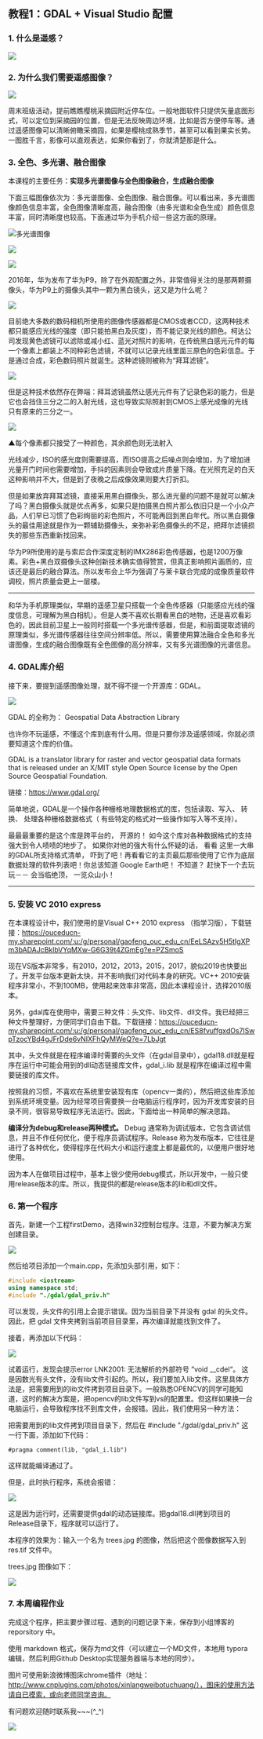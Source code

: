 ## 教程1：GDAL + Visual Studio 配置

### 1. 什么是遥感？

![](http://ww1.sinaimg.cn/large/6deb72a3ly1fvpl64k86xj20ig0jr4ee.jpg)



### 2. 为什么我们需要遥感图像？

![](http://ww1.sinaimg.cn/large/6deb72a3ly1fvpl79l9f6j210m0gb7wh.jpg)

周末班级活动，提前瞧瞧樱桃采摘园附近停车位。一般地图软件只提供矢量底图形式，可以定位到采摘园的位置，但是无法反映周边环境，比如是否方便停车等。通过遥感图像可以清晰俯瞰采摘园，如果是樱桃成熟季节，甚至可以看到果实长势。一图胜千言，影像可以直观表达，如果你看到了，你就清楚那是什么。

### 3. 全色、多光谱、融合图像

本课程的主要任务：**实现多光谱图像与全色图像融合，生成融合图像**

下面三幅图像依次为：多光谱图像、全色图像、融合图像。可以看出来，多光谱图像颜色信息丰富，全色图像清晰度高，融合图像（由多光谱和全色生成）颜色信息丰富，同时清晰度也较高。下面通过华为手机介绍一些这方面的原理。

![多光谱图像](http://ww1.sinaimg.cn/large/6deb72a3ly1fvple5jro2j20b309l440.jpg)

![](http://ww1.sinaimg.cn/large/6deb72a3ly1fvplhfmekwj20b309kgpd.jpg)

![](http://ww1.sinaimg.cn/large/6deb72a3ly1fvplht8v3cj20b309lqb4.jpg)

2016年，华为发布了华为P9，除了在外观配置之外，非常值得关注的是那两颗摄像头，华为P9上的摄像头其中一颗为黑白镜头，这又是为什么呢？ 

![](http://ww1.sinaimg.cn/large/6deb72a3ly1fvpllncftkj20d009htfe.jpg)

目前绝大多数的数码相机所使用的图像传感器都是CMOS或者CCD，这两种技术都只能感应光线的强度（即只能拍黑白及灰度），而不能记录光线的颜色。柯达公司发现黄色滤镜可以滤除或减小红、蓝光对照片的影响，在传统黑白感光元件的每一个像素上都装上不同种彩色滤镜，不就可以记录光线里面三原色的色彩信息。于是通过合成，彩色数码照片就诞生。这种滤镜则被称为“拜耳滤镜”。 

![](http://ww1.sinaimg.cn/large/6deb72a3ly1fvplndrvkaj20dw091aax.jpg)



但是这种技术依然存在弊端：拜耳滤镜虽然让感光元件有了记录色彩的能力，但是它也会挡住三分之二的入射光线，这也导致实际照射到CMOS上感光成像的光线只有原来的三分之一。 

![](C:\Users\Administrator\Desktop\gdal.jpg)

▲每个像素都只接受了一种颜色，其余颜色则无法射入 

光线减少，ISO的感光度则需要提高，而ISO提高之后噪点则会增加，为了增加进光量开门时间也需要增加，手抖的因素则会导致成片质量下降。在光照充足的白天这种影响并不大，但是到了夜晚之后成像效果则要大打折扣。 

但是如果放弃拜耳滤镜，直接采用黑白摄像头，那么进光量的问题不是就可以解决了吗？黑白摄像头就是优点再多，如果只是拍摄黑白照片那么依旧只是一个小众产品，人们早已习惯了色彩绚丽的彩色照片，不可能再回到黑白年代。所以黑白摄像头的最佳用途就是作为一颗辅助摄像头，来弥补彩色摄像头的不足，把拜尔滤镜损失的那些东西重新找回来。 

华为P9所使用的是与索尼合作深度定制的IMX286彩色传感器，也是1200万像素。彩色+黑白双摄像头这种创新技术确实值得赞赏，但真正影响照片画质的，应该还是最后的融合算法。所以发布会上华为强调了与莱卡联合完成的成像质量软件调校，照片质量会更上一层楼。

------

和华为手机原理类似，早期的遥感卫星只搭载一个全色传感器（只能感应光线的强度信息，可理解为黑白相机）。但是人类不喜欢长期看黑白的地物，还是喜欢看彩色的，因此目前卫星上一般同时搭载一个多光谱传感器，但是，和前面提取滤镜的原理类似，多光谱传感器往往空间分辨率低。所以，需要使用算法融合全色和多光谱图像，生成的融合图像既有全色图像的高分辨率，又有多光谱图像的光谱信息。

### 4. GDAL库介绍

接下来，要提到遥感图像处理，就不得不提一个开源库：GDAL。



![](http://ww1.sinaimg.cn/large/6deb72a3ly1fvpl0bzqldj205w06bgls.jpg)

GDAL 的全称为： Geospatial Data Abstraction Library

也许你不玩遥感，不懂这个库到底有什么用。但是只要你涉及遥感领域，你就必须要知道这个库的价值。

GDAL is a translator library for raster and vector geospatial data formats that is released under an X/MIT style Open Source license by the Open Source Geospatial Foundation. 

链接：https://www.gdal.org/

简单地说，GDAL是一个操作各种栅格地理数据格式的库，包括读取、写入、 转换、 处理各种栅格数据格式（ 有些特定的格式对一些操作如写入等不支持）。

最最最重要的是这个库是跨平台的， 开源的！ 如今这个库对各种数据格式的支持强大到令人啧啧的地步了。 如果你对他的强大有什么怀疑的话， 看看 这里一大串的GDAL所支持格式清单， 吓到了吧！再看看它的主页最后那些使用了它作为底层数据处理的软件列表吧！你总该知道 Google Earth吧！ 不知道？ 赶快下一个去玩玩－－ 会当临绝顶， 一览众山小！

------

### 5. 安装 VC 2010 express

在本课程设计中，我们使用的是Visual C++ 2010 express （指学习版），下载链接：https://ouceducn-my.sharepoint.com/:u:/g/personal/gaofeng_ouc_edu_cn/EeLSAzv5H5tIgXPm3bADAJcBklbVYqMXw-G6G39t4ZGmEg?e=PZSmoS

现在VS版本非常多，有2010，2012，2013，2015，2017，貌似2019也快要出了。开发平台版本更新太快，并不影响我们对代码本身的研究。VC++ 2010安装程序非常小，不到100MB，使用起来效率非常高，因此本课程设计，选择2010版本。

另外，gdal库在使用中，需要三种文件：头文件、lib文件、dll文件。我已经把三种文件整理好，方便同学们自由下载。下载链接：https://ouceducn-my.sharepoint.com/:u:/g/personal/gaofeng_ouc_edu_cn/ES8fvuffgxdOs7lSwpTzocYBd4gJFrDde6vNIXFhQyMWeQ?e=7LbJgt

其中，头文件就是在程序编译时需要的头文件（在gdal目录中），gdal18.dll就是程序在运行中可能会用到的dll动态链接库文件，gdal_i.lib 就是程序在编译过程中需要链接的库文件。 

按照我的习惯，不喜欢在系统里安装现有库（opencv一类的），然后把这些库添加到系统环境变量。因为经常项目需要换一台电脑运行程序时，因为开发库安装的目录不同，很容易导致程序无法运行。因此，下面给出一种简单的解决思路。

**编译分为debug和release两种模式。** Debug 通常称为调试版本，它包含调试信息，并且不作任何优化，便于程序员调试程序。Release 称为发布版本，它往往是进行了各种优化，使得程序在代码大小和运行速度上都是最优的，以便用户很好地使用。

因为本人在做项目过程中，基本上很少使用debug模式，所以开发中，一般只使用release版本的库。所以，我提供的都是release版本的lib和dll文件。 

### 6. 第一个程序

首先，新建一个工程firstDemo，选择win32控制台程序。注意，不要为解决方案创建目录。

![](http://ww1.sinaimg.cn/large/6deb72a3ly1fvpmsszo4aj20zw0modim.jpg)

然后给项目添加一个main.cpp，先添加头部引用，如下：

```c++
#include <iostream>
using namespace std;
#include "./gdal/gdal_priv.h"
```

可以发现，头文件的引用上会提示错误。因为当前目录下并没有 gdal 的头文件。因此，把 gdal 文件夹拷到当前项目目录里，再次编译就能找到文件了。

接着，再添加以下代码：

![](http://ww1.sinaimg.cn/large/6deb72a3ly1fvpo85ectqj20oq10wdhr.jpg)

试着运行，发现会提示error LNK2001: 无法解析的外部符号 ”void __cdel“。 这是因数光有头文件，没有lib文件引起的。所以，我们要加入lib文件。这里具体方法是，把需要用到的lib文件拷到项目目录下。一般熟悉OPENCV的同学可能知道，这时的解决方案是，把opencv的lib文件写到vs的配置里。但这样如果换一台电脑运行，会导致程序找不到库文件，会报错。因此，我们使用另一种方法：

把需要用到的lib文件拷到项目目录下，然后在 #include "./gdal/gdal_priv.h" 这一行下面，添加如下代码：

```
#pragma comment(lib, "gdal_i.lib")
```

这样就能编译通过了。

但是，此时执行程序，系统会报错：

![](http://ww1.sinaimg.cn/large/6deb72a3ly1fvpnpim87fj20it06yt8v.jpg)

这是因为运行时，还需要提供gdal的动态链接库。把gdal18.dll拷到项目的Release目录下，程序就可以运行了。

本程序的效果为：输入一个名为 trees.jpg 的图像，然后把这个图像数据写入到 res.tif 文件中。

trees.jpg 图像如下：

![](./pic/trees.jpg)



### 7. 本周编程作业

完成这个程序，把主要步骤过程、遇到的问题记录下来，保存到小组博客的 reporsitory 中。

使用 markdown 格式，保存为md文件（可以建立一个MD文件，本地用 typora 编辑，然后利用Github Desktop实现服务器端与本地的同步）。

图片可使用新浪微博图床chrome插件（地址：http://www.cnplugins.com/photos/xinlangweibotuchuang/），图床的使用方法请自已摸索，或向老师同学咨询。

有问题欢迎随时联系我~~~(^_^)



![](http://ww1.sinaimg.cn/large/6deb72a3ly1fvq9mvnemwj20ev07mjrz.jpg)






